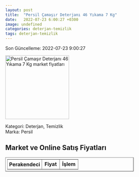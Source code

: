 ```yaml
---
layout: post
title:  "Persil Çamaşır Deterjanı 46 Yıkama 7 Kg"
date:   2022-07-23 6:00:27 +0300
image: undefined
categories: deterjan-temizlik
tags: deterjan-temizlik
---
```


Son Güncelleme: 2022-07-23 9:00:27

<img src="undefined" width="200" alt="Persil Çamaşır Deterjanı 46 Yıkama 7 Kg market fiyatları" />

Kategori: Deterjan, Temizlik
<br />
Marka: Persil

<h2>Market ve Online Satış Fiyatları</h2>

<table border="1" style="padding: 5px;width:80%;">
  <tr>
    <td style="padding: 5px;"><strong>Perakendeci</strong></td>
    <td><strong>Fiyat</strong></td>
    <td><strong>İşlem</strong></td>
  </tr>
  
</table>
